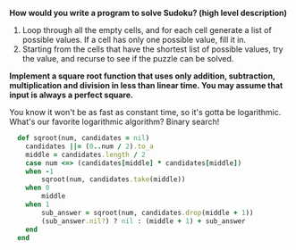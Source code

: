 **How would you write a program to solve Sudoku? (high level description)**

1. Loop through all the empty cells, and for each cell generate a list of possible values. If a cell has only one possible value, fill it in.
2. Starting from the cells that have the shortest list of possible values, try the value, and recurse to see if the puzzle can be solved.


**Implement a square root function that uses only addition, subtraction, multiplication and division in less than linear time. You may assume that input is always a perfect square.**

You know it won't be as fast as constant time, so it's gotta be logarithmic. What's our favorite logarithmic algorithm? Binary search!

  ```ruby
    def sqroot(num, candidates = nil)      
      candidates ||= (0..num / 2).to_a
      middle = candidates.length / 2
      case num <=> (candidates[middle] * candidates[middle])
      when -1
          sqroot(num, candidates.take(middle))
      when 0
          middle
      when 1
          sub_answer = sqroot(num, candidates.drop(middle + 1))
          (sub_answer.nil?) ? nil : (middle + 1) + sub_answer
      end
    end
  ```